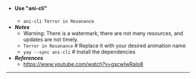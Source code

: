 - #### Use "ani-cli"
    - `ani-cli Terror in Resonance`
- ***Notes***
    - Warning: There is a watermark, there are not many resources, and updates are not timely.
    - `Terror in Resonance` # Replace it with your desired animation name
    - `yay --sync ani-cli` # Install the dependencies
- ***References***
    - https://www.youtube.com/watch?v=gscwIwRaIo8
- ---
